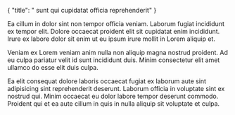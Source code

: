 {
  "title": " sunt qui cupidatat officia reprehenderit"
}

Ea cillum in dolor sint non tempor officia veniam. Laborum fugiat incididunt ex tempor elit. Dolore occaecat proident elit sit cupidatat enim incididunt. Irure ex labore dolor sit enim ut eu ipsum irure mollit in Lorem aliquip et.

Veniam ex Lorem veniam anim nulla non aliquip magna nostrud proident. Ad eu culpa pariatur velit id sunt incididunt duis. Minim consectetur elit amet ullamco do esse elit duis culpa.

Ea elit consequat dolore laboris occaecat fugiat ex laborum aute sint adipisicing sint reprehenderit deserunt. Laborum officia in voluptate sint ex nostrud qui. Minim occaecat eu dolor labore tempor deserunt commodo. Proident qui et ea aute cillum in quis in nulla aliquip sit voluptate et culpa.